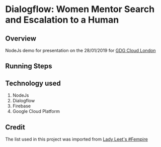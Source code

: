 
# Dialogflow: Women Mentor Search and Escalation to a Human  

## Overview

NodeJs demo for presentation on the 28/01/2019 for [GDG Cloud London](https://www.gdgcloud.com)


## Running Steps


## Technology used
1. NodeJs
2. Dialogflow
3. Firebase
4. Google Cloud Platform

## Credit
The list used in this project was imported from [Lady Leet's #Fempire](https://github.com/fempire/women-tech-speakers-organizers)

